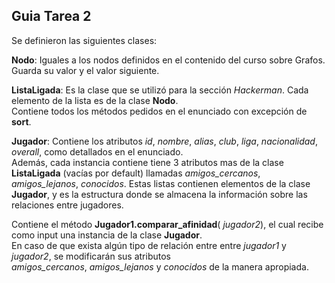 ## Guia Tarea 2

Se definieron las siguientes clases: 

**Nodo**: Iguales a los nodos definidos en el contenido del curso sobre Grafos. Guarda su valor y el valor siguiente.

**ListaLigada**: Es la clase que se utilizó para la sección *Hackerman*. Cada elemento de la lista es de la clase **Nodo**. \
Contiene todos los métodos pedidos en el enunciado con excepción de **sort**.

**Jugador**: Contiene los atributos *id*, *nombre*, *alias*, *club*, *liga*, *nacionalidad*, *overall*, como detallados en el enunciado. \
 Además, cada instancia contiene tiene 3 atributos mas de la clase **ListaLigada** (vacías por default) llamadas *amigos_cercanos*,  
 *amigos_lejanos*, *conocidos*.
 Estas listas contienen elementos de la clase **Jugador**, y es la estructura donde se almacena la 
 información sobre las relaciones entre jugadores.
 
 Contiene el método **Jugador1.comparar_afinidad**( *jugador2*), el cual recibe como input una instancia de la clase **Jugador**. \
 En caso de que exista algún tipo de relación entre entre *jugador1* y *jugador2*, se modificarán sus atributos  \
 *amigos_cercanos*, *amigos_lejanos* y *conocidos* de la manera apropiada.
